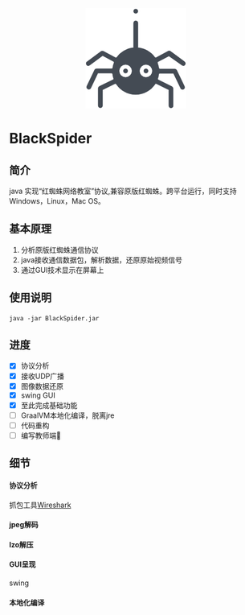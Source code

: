 <p align="center"><img src="/pic/BlackSpider.png"></p>

# BlackSpider

## 简介
java 实现“红蜘蛛网络教室”协议,兼容原版红蜘蛛。跨平台运行，同时支持Windows，Linux，Mac OS。

## 基本原理

1. 分析原版红蜘蛛通信协议
2. java接收通信数据包，解析数据，还原原始视频信号
3. 通过GUI技术显示在屏幕上

## 使用说明

`java -jar BlackSpider.jar`

## 进度

- [x] 协议分析
- [x] 接收UDP广播
- [x] 图像数据还原
- [x] swing GUI
- [x] 至此完成基础功能
- [ ] GraalVM本地化编译，脱离jre
- [ ] 代码重构
- [ ] 编写教师端:eyes:

## 细节

#### 协议分析
抓包工具[Wireshark](https://www.wireshark.org/)

#### jpeg解码



#### lzo解压



#### GUI呈现

swing

#### 本地化编译

